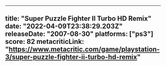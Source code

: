 
---
title: "Super Puzzle Fighter II Turbo HD Remix"
date: "2022-04-09T23:38:29.203Z"
releaseDate: "2007-08-30"
platforms: ["ps3"]
score: 82
metacriticLink: "https://www.metacritic.com/game/playstation-3/super-puzzle-fighter-ii-turbo-hd-remix"
---
